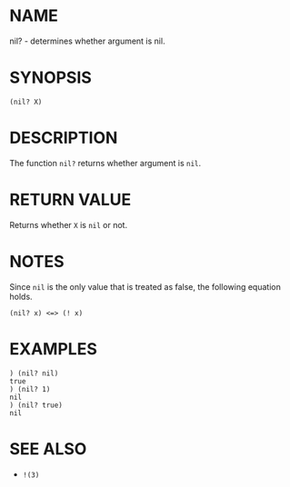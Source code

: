 # NAME
nil? - determines whether argument is nil.

# SYNOPSIS

    (nil? X)

# DESCRIPTION
The function `nil?` returns whether argument is `nil`.

# RETURN VALUE
Returns whether `X` is `nil` or not.

# NOTES
Since `nil` is the only value that is treated as false, the following equation holds.

    (nil? x) <=> (! x)

# EXAMPLES

    ) (nil? nil)
    true
    ) (nil? 1)
    nil
    ) (nil? true)
    nil

# SEE ALSO
- `!(3)`
